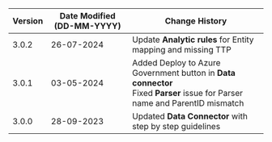 | **Version** | **Date Modified (DD-MM-YYYY)** | **Change History**                                          |
|-------------|--------------------------------|-------------------------------------------------------------|
| 3.0.2       | 26-07-2024                     | Update **Analytic rules** for Entity mapping and missing TTP|
| 3.0.1       | 03-05-2024                     | Added Deploy to Azure Government button in **Data connector** <br/> Fixed **Parser** issue for Parser name and ParentID mismatch|
| 3.0.0       | 28-09-2023                     | Updated **Data Connector** with step by step guidelines |
